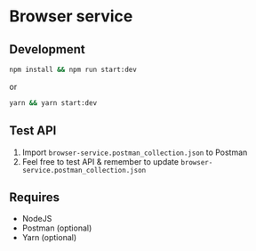 # Browser service

## Development

```bash
npm install && npm run start:dev
```

or

```bash
yarn && yarn start:dev
```

## Test API
1. Import `browser-service.postman_collection.json` to Postman
4. Feel free to test API & remember to update `browser-service.postman_collection.json`

## Requires

- NodeJS
- Postman (optional)
- Yarn (optional)
